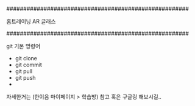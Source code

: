 ######################################################

홈트레이닝 AR 글래스


######################################################





git 기본 명령어

- git clone
- git commit
- git pull
- git push
- 
자세한거는 (한이음 마이페이지 > 학습방) 참고 혹은 구글링 해보시길..